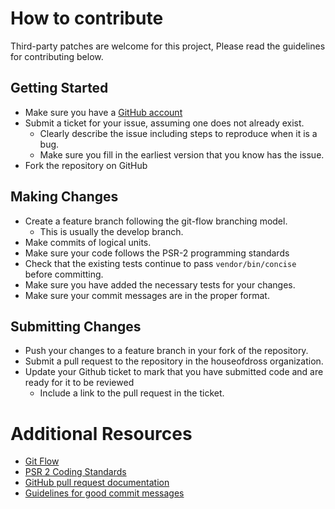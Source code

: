 # How to contribute

Third-party patches are welcome for this project, Please read the guidelines
for contributing below.

## Getting Started

* Make sure you have a [GitHub account](https://github.com/signup/free)
* Submit a ticket for your issue, assuming one does not already exist.
  * Clearly describe the issue including steps to reproduce when it is a bug.
  * Make sure you fill in the earliest version that you know has the issue.
* Fork the repository on GitHub

## Making Changes

* Create a feature branch following the git-flow branching model.
  * This is usually the develop branch.
* Make commits of logical units.
* Make sure your code follows the PSR-2 programming standards
* Check that the existing tests continue to pass `vendor/bin/concise` before committing.
* Make sure you have added the necessary tests for your changes.
* Make sure your commit messages are in the proper format.

## Submitting Changes

* Push your changes to a feature branch in your fork of the repository.
* Submit a pull request to the repository in the houseofdross organization.
* Update your Github ticket to mark that you have submitted code and are ready for it to be reviewed
  * Include a link to the pull request in the ticket.

# Additional Resources

* [Git Flow](http://nvie.com/posts/a-successful-git-branching-model/)
* [PSR 2 Coding Standards](https://github.com/php-fig/fig-standards/blob/master/accepted/PSR-2-coding-style-guide.md)
* [GitHub pull request documentation](https://help.github.com/send-pull-requests/)
* [Guidelines for good commit messages](https://www.git-scm.com/book/en/v2/Distributed-Git-Contributing-to-a-Project#Commit-Guidelines)
